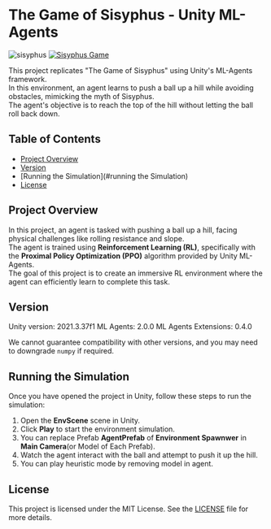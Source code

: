 # The Game of Sisyphus - Unity ML-Agents
![sisyphus](https://github.com/user-attachments/assets/902cba96-0b47-4673-86be-4ad54a296fd1)
[![Sisyphus Game](http://img.youtube.com/vi/vLOHMt0x4Sk/0.jpg)](https://www.youtube.com/watch?v=vLOHMt0x4Sk)


This project replicates "The Game of Sisyphus" using Unity's ML-Agents framework.  
In this environment, an agent learns to push a ball up a hill while avoiding obstacles, mimicking the myth of Sisyphus.  
The agent's objective is to reach the top of the hill without letting the ball roll back down.

## Table of Contents

- [Project Overview](#project-overview)
- [Version](#version)
- [Running the Simulation](#running the Simulation)
- [License](#license)

## Project Overview

In this project, an agent is tasked with pushing a ball up a hill, facing physical challenges like rolling resistance and slope.  
The agent is trained using **Reinforcement Learning (RL)**, specifically with the **Proximal Policy Optimization (PPO)** algorithm provided by Unity ML-Agents.  
The goal of this project is to create an immersive RL environment where the agent can efficiently learn to complete this task.

## Version

Unity version: 2021.3.37f1
ML Agents: 2.0.0
ML Agents Extensions: 0.4.0

We cannot guarantee compatibility with other versions, and you may need to downgrade `numpy` if required.

## Running the Simulation

Once you have opened the project in Unity, follow these steps to run the simulation:

1. Open the **EnvScene** scene in Unity.
2. Click **Play** to start the environment simulation.
3. You can replace Prefab **AgentPrefab** of **Environment Spawnwer** in **Main Camera**(or Model of Each Prefab).
4. Watch the agent interact with the ball and attempt to push it up the hill.
5. You can play heuristic mode by removing model in agent.

## License

This project is licensed under the MIT License. See the [LICENSE](LICENSE) file for more details.
